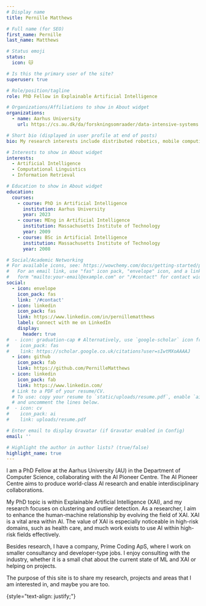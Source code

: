 ```yaml
---
# Display name
title: Pernille Matthews

# Full name (for SEO)
first_name: Pernille
last_name: Matthews

# Status emoji
status:
  icon: 🐱

# Is this the primary user of the site?
superuser: true

# Role/position/tagline
role: PhD Fellow in Explainable Artificial Intelligence

# Organizations/Affiliations to show in About widget
organizations:
  - name: Aarhus University
    url: https://cs.au.dk/da/forskningsomraader/data-intensive-systems

# Short bio (displayed in user profile at end of posts)
bio: My research interests include distributed robotics, mobile computing and programmable matter.

# Interests to show in About widget
interests:
  - Artificial Intelligence
  - Computational Linguistics
  - Information Retrieval

# Education to show in About widget
education:
  courses:
    - course: PhD in Artificial Intelligence
      institution: Aarhus University
      year: 2023
    - course: MEng in Artificial Intelligence
      institution: Massachusetts Institute of Technology
      year: 2009
    - course: BSc in Artificial Intelligence
      institution: Massachusetts Institute of Technology
      year: 2008

# Social/Academic Networking
# For available icons, see: https://wowchemy.com/docs/getting-started/page-builder/#icons
#   For an email link, use "fas" icon pack, "envelope" icon, and a link in the
#   form "mailto:your-email@example.com" or "/#contact" for contact widget.
social:
  - icon: envelope
    icon_pack: fas
    link: '/#contact'
  - icon: linkedin
    icon_pack: fas
    link: https://www.linkedin.com/in/pernillematthews
    label: Connect with me on LinkedIn
    display:
      header: true
#  - icon: graduation-cap # Alternatively, use `google-scholar` icon from `ai` icon pack
#    icon_pack: fas
#    link: https://scholar.google.co.uk/citations?user=sIwtMXoAAAAJ
  - icon: github
    icon_pack: fab
    link: https://github.com/PernilleMatthews
  - icon: linkedin
    icon_pack: fab
    link: https://www.linkedin.com/
  # Link to a PDF of your resume/CV.
  # To use: copy your resume to `static/uploads/resume.pdf`, enable `ai` icons in `params.yaml`,
  # and uncomment the lines below.
#  - icon: cv
#    icon_pack: ai
#    link: uploads/resume.pdf

# Enter email to display Gravatar (if Gravatar enabled in Config)
email: ''

# Highlight the author in author lists? (true/false)
highlight_name: true
---
```


I am a PhD Fellow at the Aarhus University (AU) in the Department of Computer Science, collaborating with the AI 
Pioneer Centre. The AI Pioneer Centre aims to produce world-class AI research and enable interdisciplinary 
collaborations.

My PhD topic is within Explainable Artificial Intelligence (XAI), and my research focuses on clustering and outlier 
detection. As a researcher, I aim to enhance the human-machine relationship by evolving the field of XAI. XAI is a 
vital area within AI. The value of XAI is especially noticeable in high-risk domains, such as health care, and much 
work exists to use AI within high-risk fields effectively.

Besides research, I have a company, Prime Coding ApS, where I work on smaller consultancy and developer-type jobs. 
I enjoy consulting with the industry, whether it is a small chat about the current state of ML and XAI or helping 
on projects.

The purpose of this site is to share my research, projects and areas that I am interested in, and maybe you are too.

[//]: # (Alice Wu is a professor of artificial intelligence at the Stanford AI Lab. Her research interests include distributed )

[//]: # (robotics, mobile computing and programmable matter. She leads the Robotic Neurobiology group, which develops )

[//]: # (self-reconfiguring robots, systems of self-organizing robots, and mobile sensor networks.)
{style="text-align: justify;"}
